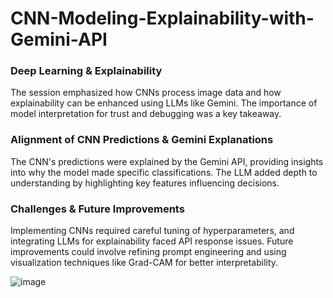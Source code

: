 # CNN-Modeling-Explainability-with-Gemini-API

### Deep Learning & Explainability
The session emphasized how CNNs process image data and how explainability can be enhanced using LLMs like Gemini. The importance of model interpretation for trust and debugging was a key takeaway.

### Alignment of CNN Predictions & Gemini Explanations
The CNN's predictions were explained by the Gemini API, providing insights into why the model made specific classifications. The LLM added depth to understanding by highlighting key features influencing decisions.

### Challenges & Future Improvements
Implementing CNNs required careful tuning of hyperparameters, and integrating LLMs for explainability faced API response issues. Future improvements could involve refining prompt engineering and using visualization techniques like Grad-CAM for better interpretability.


![image](https://github.com/user-attachments/assets/3fa4201f-8e29-46be-8fd6-5171a0f738f6)

